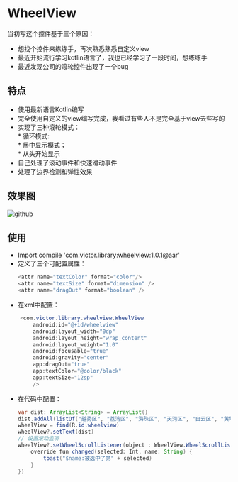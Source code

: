 # WheelView
当初写这个控件基于三个原因：
* 想找个控件来练练手，再次熟悉熟悉自定义view
* 最近开始流行学习kotlin语言了，我也已经学习了一段时间，想练练手
* 最近发现公司的滚轮控件出现了一个bug


## 特点
* 使用最新语言Kotlin编写
* 完全使用自定义的view编写完成，我看过有些人不是完全基于view去些写的
* 实现了三种滚轮模式：  
	    * 循环模式:  
        * 居中显示模式；    
        * 从头开始显示
* 自己处理了滚动事件和快速滑动事件
* 处理了边界检测和弹性效果


## 效果图
![github](https://github.com/victorfan336/WheelView/blob/master/wheelview.gif)  

## 使用

* Import
    compile 'com.victor.library:wheelview:1.0.1@aar'
* 定义了三个可配置属性：
	``` java
    <attr name="textColor" format="color"/>
    <attr name="textSize" format="dimension" />
    <attr name="dragOut" format="boolean" />
    ```
* 在xml中配置：
``` java
	<com.victor.library.wheelview.WheelView
        android:id="@+id/wheelview"
        android:layout_width="0dp"
        android:layout_height="wrap_content"
        android:layout_weight="1.0"
        android:focusable="true"
        android:gravity="center"
        app:dragOut="true"
        app:textColor="@color/black"
        app:textSize="12sp"
        />
```
* 在代码中配置：
	``` java
	var dist: ArrayList<String> = ArrayList()
    dist.addAll(listOf("越秀区", "荔湾区", "海珠区", "天河区", "白云区", "黄埔区", "花都区", "番禺区", "南沙区", "增城区", "从化区"))
    wheelView = find(R.id.wheelview)
    wheelView?.setText(dist)
    // 设置滚动监听
    wheelView?.setWheelScrollListener(object : WheelView.WheelScrollListener {
        override fun changed(selected: Int, name: String) {
            toast("$name:被选中了第" + selected)
        }
    })
	```
